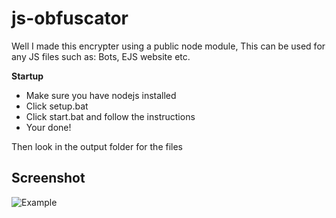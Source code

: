 # js-obfuscator
Well I made this encrypter using a public node module, This can be used for any JS files such as: Bots, EJS website etc. 

**Startup**
- Make sure you have nodejs installed
- Click setup.bat
- Click start.bat and follow the instructions 
- Your done!

Then look in the output folder for the files 

## Screenshot
![Example](https://cdn.nat2k15.xyz/img/TcNsk05fRQ.png)

